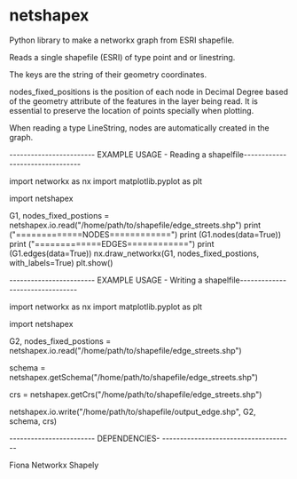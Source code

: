 # netshapex
Python library to make a networkx graph from ESRI shapefile.

Reads a single shapefile (ESRI) of type point and or linestring. 

The keys are the string of their geometry coordinates.

nodes_fixed_positions is the position of each node in Decimal Degree based of the geometry attribute
of the features in the layer being read. It is essential to preserve the location of points specially
when plotting.

When reading a type LineString, nodes are automatically created in the graph.


------------------------ EXAMPLE USAGE - Reading a shapelfile--------------------------------

import networkx as nx
import matplotlib.pyplot as plt

import netshapex

G1, nodes_fixed_postions = netshapex.io.read("/home/path/to/shapefile/edge_streets.shp")
print ("=============NODES============")
print (G1.nodes(data=True))
print ("=============EDGES============")
print (G1.edges(data=True))
nx.draw_networkx(G1, nodes_fixed_postions, with_labels=True)
plt.show()

------------------------ EXAMPLE USAGE - Writing a shapelfile--------------------------------

import networkx as nx
import matplotlib.pyplot as plt

import netshapex

G2, nodes_fixed_postions = netshapex.io.read("/home/path/to/shapefile/edge_streets.shp")

schema = netshapex.getSchema("/home/path/to/shapefile/edge_streets.shp")

crs = netshapex.getCrs("/home/path/to/shapefile/edge_streets.shp")

netshapex.io.write("/home/path/to/shapefile/output_edge.shp", G2, schema, crs)



------------------------ DEPENDENCIES- -------------------------------------

  Fiona
  Networkx
  Shapely

